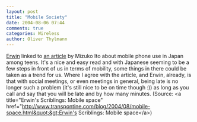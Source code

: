 ```yaml
---
layout: post
title: "Mobile Society"
date: 2004-08-06 07:44
comments: true
categories: Wireless
author: Oliver Thylmann
---
```



[Erwin](http://www.transpontine.com/) linked to [an article](http://www.receiver.vodafone.com/08/articles/index07.html) by Mizuko Ito about mobile phone use in Japan among teens. It's a nice and easy read and with Japanese seeming to be a few steps in front of us in terms of mobility, some things in there could be taken as a trend for us. Where I agree with the article, and Erwin, already, is that with social meetings, or even meetings in general, being late is no longer such a problem (it's still nice to be on time though :)) as long as you call and say that you will be late and by how many minutes. (Source: &lt;a title=&quot;Erwin's Scriblings: Mobile space&quot; href=&quot;http://www.transpontine.com/blog/2004/08/mobile-space.html&quot;&gt;Erwin's Scriblings: Mobile space&lt;/a&gt;)



